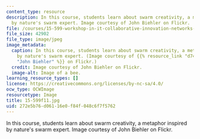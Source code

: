 ```yaml
---
content_type: resource
description: In this course, students learn about swarm creativity, a metaphor inspired
  by nature's swarm expert. Image courtesy of John Biehler on Flickr.
file: /courses/15-599-workshop-in-it-collaborative-innovation-networks-fall-2011/272e5b76d06116e0f84f048c6f7f5762_15-599f11.jpg
file_size: 42902
file_type: image/jpeg
image_metadata:
  caption: In this course, students learn about swarm creativity, a metaphor inspired
    by nature's swarm expert. (Image courtesy of {{% resource_link "d74d49bc-29c0-418a-bf47-befd23e4d486"
    "John Biehler" %}} on Flickr.)
  credit: Image courtesy of John Biehler on Flickr.
  image-alt: Image of a bee.
learning_resource_types: []
license: https://creativecommons.org/licenses/by-nc-sa/4.0/
ocw_type: OCWImage
resourcetype: Image
title: 15-599f11.jpg
uid: 272e5b76-d061-16e0-f84f-048c6f7f5762
---
```

In this course, students learn about swarm creativity, a metaphor inspired by nature's swarm expert. Image courtesy of John Biehler on Flickr.